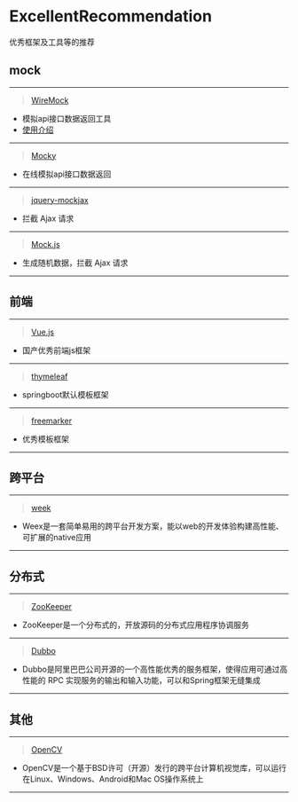 # ExcellentRecommendation
优秀框架及工具等的推荐


## mock
---
> [WireMock](http://wiremock.org/)
* 模拟api接口数据返回工具
* [使用介绍](http://www.cnblogs.com/tanglang/p/4791198.html)

---
> [Mocky](http://www.mocky.io/)
* 在线模拟api接口数据返回

---
> [jquery-mockjax](https://github.com/jakerella/jquery-mockjax)
* 拦截 Ajax 请求

---
> [Mock.js](http://mockjs.com/)
* 生成随机数据，拦截 Ajax 请求

---

## 前端
---
> [Vue.js](https://cn.vuejs.org/)
* 国产优秀前端js框架

---
> [thymeleaf](http://www.thymeleaf.org/)
* springboot默认模板框架

---
> [freemarker](http://freemarker.org/)
* 优秀模板框架

---

## 跨平台
---
> [week](http://weex.apache.org/cn/)
* Weex是一套简单易用的跨平台开发方案，能以web的开发体验构建高性能、可扩展的native应用

---

## 分布式
---
> [ZooKeeper](http://zookeeper.apache.org/)
* ZooKeeper是一个分布式的，开放源码的分布式应用程序协调服务

---
> [Dubbo](http://dubbo.io/)
* Dubbo是阿里巴巴公司开源的一个高性能优秀的服务框架，使得应用可通过高性能的 RPC 实现服务的输出和输入功能，可以和Spring框架无缝集成

---

## 其他
---
> [OpenCV](https://opencv.org/)
* OpenCV是一个基于BSD许可（开源）发行的跨平台计算机视觉库，可以运行在Linux、Windows、Android和Mac OS操作系统上

---

